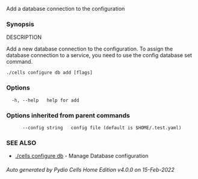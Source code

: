 Add a database connection to the configuration

### Synopsis


DESCRIPTION

  Add a new database connection to the configuration.
  To assign the database connection to a service, you need to use the config database set command.


```
./cells configure db add [flags]
```

### Options

```
  -h, --help   help for add
```

### Options inherited from parent commands

```
      --config string   config file (default is $HOME/.test.yaml)
```

### SEE ALSO

* [./cells configure db](./cells-configure-db)	 - Manage Database configuration

###### Auto generated by Pydio Cells Home Edition v4.0.0 on 15-Feb-2022

